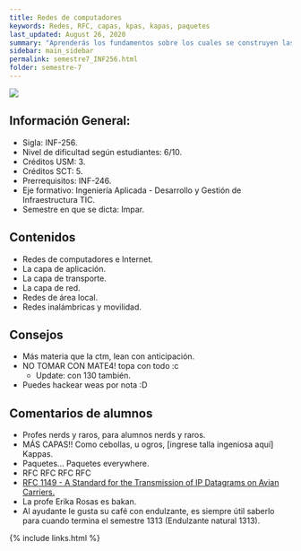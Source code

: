 ```yaml
---
title: Redes de computadores
keywords: Redes, RFC, capas, kpas, kapas, paquetes
last_updated: August 26, 2020
summary: "Aprenderás los fundamentos sobre los cuales se construyen las redes de computadores y sus servicios asociados. Al igual que Configurar, administrar redes simples y utilizar sus servicios a través de aplicaciones. Integrar los conceptos que sustentan las redes de computadores modernas y los servicios que se construyen sobre ellas como sustrato de los sistemas de información distribuidos."
sidebar: main_sidebar
permalink: semestre7_INF256.html
folder: semestre-7
---
```


<img id="right-img" src="{{ site.baseurl }}/images/semestre7/TCP_UDP.png">

## Información General:
* Sigla: INF-256.
* Nivel de dificultad según estudiantes: 6/10.
* Créditos USM: 3.
* Créditos SCT: 5.
* Prerrequisitos: INF-246.
* Eje formativo: Ingeniería Aplicada - Desarrollo y Gestión de Infraestructura TIC.
* Semestre en que se dicta: Impar.


## Contenidos

* Redes de computadores e Internet.
* La capa de aplicación.
* La capa de transporte.
* La capa de red.
* Redes de área local.
* Redes inalámbricas y movilidad.


## Consejos

* Más materia que la ctm, lean con anticipación.
* NO TOMAR CON MATE4! topa con todo :c
    * Update: con 130 también.
* Puedes hackear weas por nota :D


## Comentarios de alumnos

* Profes nerds y raros, para alumnos nerds y raros.
* MÁS CAPAS!! Como cebollas, u ogros, [ingrese talla ingeniosa aquí] Kappas.
* Paquetes... Paquetes everywhere.
* RFC RFC RFC RFC
* [RFC 1149 - A Standard for the Transmission of IP Datagrams on Avian Carriers.][1]
* La profe Erika Rosas es bakan.
* Al ayudante le gusta su café con endulzante, es siempre útil saberlo para cuando termina el semestre 1313 (Endulzante natural 1313).



[1]: https://tools.ietf.org/html/rfc1149


{% include links.html %}
